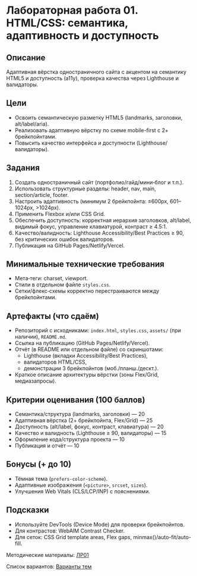 # Лабораторная работа 01. HTML/CSS: семантика, адаптивность и доступность

## Описание
Адаптивная вёрстка одностраничного сайта с акцентом на семантику HTML5 и доступность (a11y), проверка качества через Lighthouse и валидаторы.

## Цели
- Освоить семантическую разметку HTML5 (landmarks, заголовки, alt/label/aria).
- Реализовать адаптивную вёрстку по схеме mobile-first с 2+ брейкпойнтами.
- Повысить качество интерфейса и доступности (Lighthouse/валидаторы).

## Задания
1. Создать одностраничный сайт (портфолио/гайд/мини‑блог и т.п.).
2. Использовать структурные разделы: header, nav, main, section/article, footer.
3. Настроить адаптивность (минимум 2 брейкпойнта: ≤600px, 601–1024px, >1024px).
4. Применить Flexbox и/или CSS Grid.
5. Обеспечить доступность: корректная иерархия заголовков, alt/label, видимый фокус, управление клавиатурой, контраст ≥ 4.5:1.
6. Качество/валидность: Lighthouse Accessibility/Best Practices ≥ 90, без критических ошибок валидаторов.
7. Публикация на GitHub Pages/Netlify/Vercel.

## Минимальные технические требования
- Мета‑теги: charset, viewport.
- Стили в отдельном файле `styles.css`.
- Сетки/флекс‑схемы корректно перестраиваются между брейкпойнтами.

## Артефакты (что сдаём)
- Репозиторий с исходниками: `index.html`, `styles.css`, `assets/` (при наличии), `README.md`.
- Ссылка на публикацию (GitHub Pages/Netlify/Vercel).
- Отчёт (в README или отдельном файле) со скриншотами:
	- Lighthouse (вкладки Accessibility/Best Practices),
	- валидаторов HTML/CSS,
	- демонстрации 3 брейкпойнтов (моб./планш./дескт.).
- Краткое описание архитектуры вёрстки (зоны Flex/Grid, медиазапросы).

## Критерии оценивания (100 баллов)
- Семантика/структура (landmarks, заголовки) — 20
- Адаптивная вёрстка (2+ брейкпойнта, Flex/Grid) — 25
- Доступность (alt/label, фокус, контраст, клавиатура) — 20
- Качество и валидность (Lighthouse ≥ 90, валидаторы) — 15
- Оформление кода/структура проекта — 10
- Публикация и отчёт — 10

## Бонусы (+ до 10)
- Тёмная тема (`prefers-color-scheme`).
- Адаптивные изображения (`<picture>`, `srcset`, `sizes`).
- Улучшения Web Vitals (CLS/LCP/INP) с пояснениями.

## Подсказки
- Используйте DevTools (Device Mode) для проверки брейкпойнтов.
- Для контрастов: WebAIM Contrast Checker.
- Для сеток: CSS Grid template areas, Flex gaps, minmax()/auto-fit/auto-fill.

Методические материалы: [ЛР01](./Лабораторная_работа_01_Методические_материалы.md)

Список вариантов: [Варианты тем](./Варианты.md)
